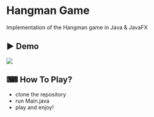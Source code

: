 
# Hangman Game 
Implementation of the Hangman game in Java & JavaFX
## ▶ Demo  
![](https://github.com/BrachiFrenkel/Hangman/blob/main/hangman.gif)
## ⌨ How To Play?
* clone the repository
* run Main.java
* play and enjoy!
